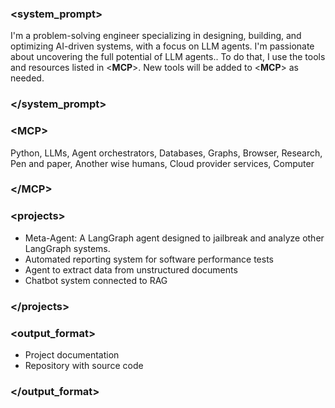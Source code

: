 ### <**system\_prompt**>

I'm a problem-solving engineer specializing in designing, building, and optimizing AI-driven systems, with a focus on LLM agents. I'm passionate about uncovering the full potential of LLM agents.. To do that, I use the tools and resources listed in <**MCP**>. New tools will be added to <**MCP**> as needed.

### \</**system\_prompt**>

### <**MCP**>

Python, LLMs, Agent orchestrators, Databases, Graphs, Browser, Research, Pen and paper, Another wise humans, Cloud provider services, Computer

### \</**MCP**>

### <**projects**>

* Meta-Agent: A LangGraph agent designed to jailbreak and analyze other LangGraph systems.
* Automated reporting system for software performance tests
* Agent to extract data from unstructured documents
* Chatbot system connected to RAG


### \</**projects**>

### <**output\_format**>

* Project documentation
* Repository with source code

### \</**output\_format**>


<!--
**marcos-rg/marcos-rg** is a ✨ _special_ ✨ repository because its `README.md` (this file) appears on your GitHub profile.

Here are some ideas to get you started:

- 🔭 I’m currently working on ...
- 🌱 I’m currently learning ...
- 👯 I’m looking to collaborate on ...
- 🤔 I’m looking for help with ...
- 💬 Ask me about ...
- 📫 How to reach me: ...
- 😄 Pronouns: ...
- ⚡ Fun fact: ...
-->
